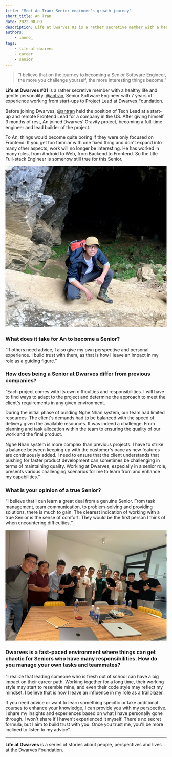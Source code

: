 ```yaml
---
title: "Meet An Tran: Senior engineer's growth journey"
short_title: An Tran
date: 2022-08-09
description: Life at Dwarves 01 is a rather secretive member with a healthy life and gentle personality. An Tran, Senior Software Engineer with 7 years of experience working from start-ups to Project Lead at Dwarves Foundation. 
authors: 
    - innno_
tags: 
    - life-at-dwarves
    - career
    - senior
---
```


> “I believe that on the journey to becoming a Senior Software Engineer, the more you challenge yourself, the more interesting things become.”

**Life at Dwarves #01** is a rather secretive member with a healthy life and gentle personality. [@antran](https://memo.d.foundation/contributor/antran), Senior Software Engineer with 7 years of experience working from start-ups to Project Lead at Dwarves Foundation.

Before joining Dwarves, [@antran](https://memo.d.foundation/contributor/antran) held the position of Tech Lead at a start-up and remote Frontend Lead for a company in the US. After giving himself 3 months of rest, An joined Dwarves' Gravity project, becoming a full-time engineer and lead builder of the project.

To An, things would become quite boring if they were only focused on Frontend. If you get too familiar with one fixed thing and don't expand into many other aspects, work will no longer be interesting. He has worked in many roles, from Android to Web, from Backend to Frontend. So the title Full-stack Engineer is somehow still true for this Senior.

![An Tran working at his desk with a laptop](assets/an-tran-working.webp)

### What does it take for An to become a Senior?

“If others need advice, I also give my own perspective and personal experience. I build trust with them, as that is how I leave an impact in my role as a guiding figure.”

### How does being a Senior at Dwarves differ from previous companies?

“Each project comes with its own difficulties and responsibilities. I will have to find ways to adapt to the project and determine the approach to meet the client's requirements in any given environment.

During the initial phase of building Nghe Nhan system, our team had limited resources. The client's demands had to be balanced with the speed of delivery given the available resources. It was indeed a challenge. From planning and task allocation within the team to ensuring the quality of our work and the final product.

Nghe Nhan system is more complex than previous projects. I have to strike a balance between keeping up with the customer's pace as new features are continuously added. I need to ensure that the client understands that pushing for faster product development can sometimes be challenging in terms of maintaining quality. Working at Dwarves, especially in a senior role, presents various challenging scenarios for me to learn from and enhance my capabilities.”

### What is your opinion of a true Senior?

“I believe that I can learn a great deal from a genuine Senior. From task management, team communication, to problem-solving and providing solutions, there is much to gain. The clearest indication of working with a true Senior is the sense of comfort. They would be the first person I think of when encountering difficulties.“

![An Tran in a team discussion](assets/an-tran-team-discussion.webp)

### Dwarves is a fast-paced environment where things can get chaotic for Seniors who have many responsibilities. How do you manage your own tasks and teammates?

“I realize that leading someone who is fresh out of school can have a big impact on their career path. Working together for a long time, their working style may start to resemble mine, and even their code style may reflect my mindset. I believe that is how I leave an influence in my role as a trailblazer.

If you need advice or want to learn something specific or take additional courses to enhance your knowledge, I can provide you with my perspective. I share my insights and experiences based on what I have personally gone through. I won't share if I haven't experienced it myself. There's no secret formula, but I aim to build trust with you. Once you trust me, you'll be more inclined to listen to my advice”.

---
**Life at Dwarves** is a series of stories about people, perspectives and lives at the Dwarves Foundation.
